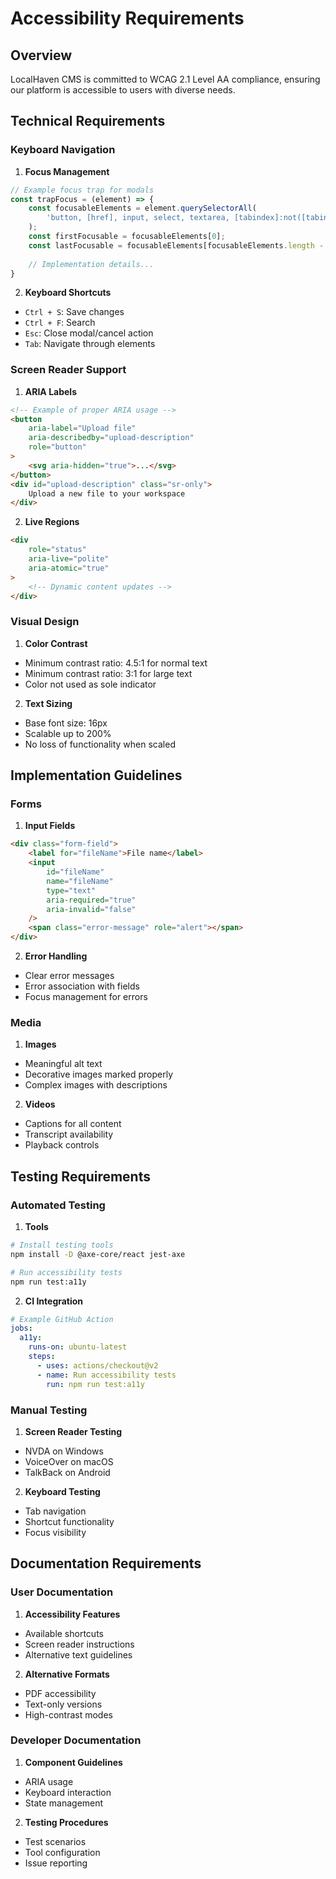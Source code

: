 # Accessibility Requirements

## Overview

LocalHaven CMS is committed to WCAG 2.1 Level AA compliance, ensuring our platform is accessible to users with diverse needs.

## Technical Requirements

### Keyboard Navigation

1. **Focus Management**
```javascript
// Example focus trap for modals
const trapFocus = (element) => {
    const focusableElements = element.querySelectorAll(
        'button, [href], input, select, textarea, [tabindex]:not([tabindex="-1"])'
    );
    const firstFocusable = focusableElements[0];
    const lastFocusable = focusableElements[focusableElements.length - 1];
    
    // Implementation details...
}
```

2. **Keyboard Shortcuts**
- `Ctrl + S`: Save changes
- `Ctrl + F`: Search
- `Esc`: Close modal/cancel action
- `Tab`: Navigate through elements

### Screen Reader Support

1. **ARIA Labels**
```html
<!-- Example of proper ARIA usage -->
<button 
    aria-label="Upload file"
    aria-describedby="upload-description"
    role="button"
>
    <svg aria-hidden="true">...</svg>
</button>
<div id="upload-description" class="sr-only">
    Upload a new file to your workspace
</div>
```

2. **Live Regions**
```html
<div 
    role="status" 
    aria-live="polite"
    aria-atomic="true"
>
    <!-- Dynamic content updates -->
</div>
```

### Visual Design

1. **Color Contrast**
- Minimum contrast ratio: 4.5:1 for normal text
- Minimum contrast ratio: 3:1 for large text
- Color not used as sole indicator

2. **Text Sizing**
- Base font size: 16px
- Scalable up to 200%
- No loss of functionality when scaled

## Implementation Guidelines

### Forms

1. **Input Fields**
```html
<div class="form-field">
    <label for="fileName">File name</label>
    <input 
        id="fileName"
        name="fileName"
        type="text"
        aria-required="true"
        aria-invalid="false"
    />
    <span class="error-message" role="alert"></span>
</div>
```

2. **Error Handling**
- Clear error messages
- Error association with fields
- Focus management for errors

### Media

1. **Images**
- Meaningful alt text
- Decorative images marked properly
- Complex images with descriptions

2. **Videos**
- Captions for all content
- Transcript availability
- Playback controls

## Testing Requirements

### Automated Testing

1. **Tools**
```bash
# Install testing tools
npm install -D @axe-core/react jest-axe

# Run accessibility tests
npm run test:a11y
```

2. **CI Integration**
```yaml
# Example GitHub Action
jobs:
  a11y:
    runs-on: ubuntu-latest
    steps:
      - uses: actions/checkout@v2
      - name: Run accessibility tests
        run: npm run test:a11y
```

### Manual Testing

1. **Screen Reader Testing**
- NVDA on Windows
- VoiceOver on macOS
- TalkBack on Android

2. **Keyboard Testing**
- Tab navigation
- Shortcut functionality
- Focus visibility

## Documentation Requirements

### User Documentation

1. **Accessibility Features**
- Available shortcuts
- Screen reader instructions
- Alternative text guidelines

2. **Alternative Formats**
- PDF accessibility
- Text-only versions
- High-contrast modes

### Developer Documentation

1. **Component Guidelines**
- ARIA usage
- Keyboard interaction
- State management

2. **Testing Procedures**
- Test scenarios
- Tool configuration
- Issue reporting
